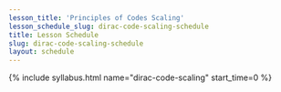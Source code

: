 ```yaml
---
lesson_title: 'Principles of Codes Scaling'
lesson_schedule_slug: dirac-code-scaling-schedule
title: Lesson Schedule
slug: dirac-code-scaling-schedule
layout: schedule
---
```

{% include syllabus.html  name="dirac-code-scaling" start_time=0 %}